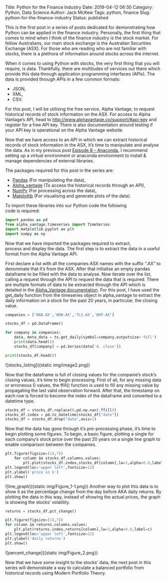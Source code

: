 Title: Python for the Finance Industry
Date: 2019-04-12 06:30
Category: Python, Data Science
Author: Jack McKew
Tags: python, finance
Slug: python-for-the-finance-industry
Status: published

This is the first post in a series of posts dedicated for demonstrating how Python can be applied in the finance industry. Personally, the first thing that comes to mind when I think of the finance industry is the stock market. For fellow Australians, our main stock exchange is the Australian Securities Exchange (ASX). For those who are reading who are not familiar with stocks, there is a plethora of information around stocks across the internet.

When it comes to using Python with stocks, the very first thing that you will require, is data. Thankfully, there are multitudes of services out there which provide this data through application programming interfaces (APIs). The data is provided through APIs in a few common formats:

- JSON,
- XML,
- CSV.

For this post, I will be utilising the free service, Alpha Vantage, to request historical records of stock information on the ASX. For access to Alpha Vantage’s API, head to <http://www.alphavantage.co/support/#api-key> and register for a free API key. There is also documentation around testing if your API key is operational on the Alpha Vantage website.

Now that we have access to an API in which we can extract historical records of stock information in the ASX, it’s time to manipulate and analyse the data. As in my previous post [Episode 8 – Anaconda](https://jackmckew.dev/episode-8-anaconda.html), I recommend setting up a virtual environment or anaconda environment to install & manage dependencies of external libraries.

The packages required for this post in the series are:

- [Pandas](https://pandas.pydata.org/) (For manipulating the data),
- [Alpha\_vantage](https://github.com/RomelTorres/alpha_vantage) (To access the historical records through an API),
- [NumPy](https://www.numpy.org/) (For processing across the data),
- [Matplotlib](https://matplotlib.org/) (For visualising and generate plots of the data).

To import these libraries into our Python code the following\
code is required:

``` python
import pandas as pd
from alpha_vantage.timeseries import TimeSeries
import matplotlib.pyplot as plt
import numpy as np
```

Now that we have imported the packages required to extract,\
process and display the data. The first step is to extract the data in a useful\
format from the Alpha Vantage API.

First declare a list with all the companies ASX names with the suffix “.AX” to denominate that it’s from the ASX. After that initialise an empty pandas dataframe to be filled with the data to analyse. Now iterate over the list, calling a request through the API to request the data that is required. There are multiple formats of data to be extracted through the API which is detailed in the [Alpha\_Vantage documentation](https://alpha-vantage.readthedocs.io/en/latest/). For this post, I have used the get\_daily function from the timeseries object in alpha\_vantage to extract the daily information on a stock for the past 20 years, in particular, the closing value.

``` python
companies = ['NAB.AX','WOW.AX','TLS.AX','BHP.AX']

stocks_df = pd.DataFrame()

for company in companies:
    data, meta_data = ts.get_daily(symbol=company,outputsize='full')
    print(data.head())
    stocks_df[company] = pd.Series(data['4. close'])

print(stocks_df.head())
```

![stocks_listing]({static img/image2.png})

Now that the dataframe is full of closing values for the companie’s stock’s closing values, it’s time to begin processing. First of all, for any missing data or erroneous 0 values, the ffill() function is used to fill any missing value by propagating the last valid observation forward. After that, the timestamp on each row is forced to become the index of the dataframe and converted to a datetime type.

``` python
stocks_df = stocks_df.replace(0,pd.np.nan).ffill()
stocks_df.index = pd.to_datetime(stocks_df["date"])
stocks_df = stocks_df.drop("date",axis=1)
```

Now that the data has gone through it’s pre-processing phase, it’s time to begin plotting some figures. To begin, a basic figure, plotting a single for each company’s stock price over the past 20 years on a single line graph to enable comparison between the companies.

``` python
plt.figure(figsize=(14,7))
    for column in stocks_df.columns.values:
        plt.plot(stocks_df.index,stocks_df[column],lw=3,alpha=0.8,label=c)
plt.legend(loc='upper left',fontsize=12)
plt.ylabel('price in $')
plt.show()
```

![line_graph]({static img/Figure_1-1.png})
Another way to plot this data is to show it as the percentage change from the day before AKA daily returns. By plotting the data in this way, instead of showing the actual prices, the graph is showing the stocks’ volatility.

``` python
returns = stocks_df.pct_change()

plt.figure(figsize=(14,7))
for column in returns.columns.values:
    plt.plot(returns.index,returns[column],lw=3,alpha=0.8,label=c)
plt.legend(loc='upper left',fontsize=12)
plt.ylabel('daily returns')
plt.show()
```

![percent_change]({static img/Figure_2.png})

Now that we have some insight to the stocks’ data, the next post in this series will demonstrate a way to calculate a balanced portfolio from historical records using Modern Portfolio Theory.
